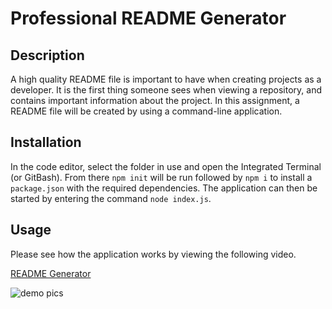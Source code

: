 # Professional README Generator

## Description
A high quality README file is important to have when creating projects as a developer. It is the first thing someone sees when viewing a repository, and contains important information about the project. In this assignment, a README file will be created by using a command-line application.

## Installation
In the code editor, select the folder in use and open the Integrated Terminal (or GitBash). From there `npm init` will be run followed by `npm i` to install a `package.json` with the required dependencies. The application can then be started by entering the command `node index.js`.

## Usage
Please see how the application works by viewing the following video.

[README Generator](https:www.url.com)

![demo pics](images.jpg)